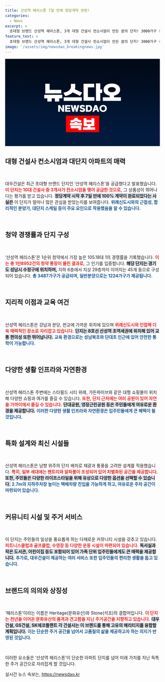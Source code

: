 ```yaml
---
title: 산성역 헤리스톤 7일 만에 정당계약 완판!
categories:
  - News
excerpt: >
  초대형 브랜드 산성역 헤리스톤, 3개 대형 건설사 컨소시엄이 만든 꿈의 단지! 3000가구 규모, 강남 및 분당 인접, 최고의 생활 인프라까지 갖춰 단 7일 만에 100% 계약 완료! 미래가치를 선도할 이곳의 매력 속으로 뛰어들어 보세요!
feature_text: >
  초대형 브랜드 산성역 헤리스톤, 3개 대형 건설사 컨소시엄이 만든 꿈의 단지! 3000가구 규모, 강남 및 분당 인접, 최고의 생활 인프라까지 갖춰 단 7일 만에 100% 계약 완료! 미래가치를 선도할 이곳의 매력 속으로 뛰어들어 보세요!
image: '/assets/img/newsdao_breakingnews.jpg'
---
```


<p><img src="/assets/img/newsdao_breakingnews.jpg" alt="firstkoreanews 속보" /></p>

<h2 data-ke-size="size26">대형 건설사 컨소시엄과 대단지 아파트의 매력</h2>

<p data-ke-size="size16">&nbsp;</p>

<p>대우건설은 최근 초대형 브랜드 단지인 ‘산성역 헤리스톤’을 공급했다고 발표했습니다. <b><span style="color: #ee2323;">이 단지는 10대 건설사 중 3개사가 컨소시엄을 맺어 공급한 것으로,</span></b> 그 상품성이 뛰어나다는 평가를 받고 있습니다. <b><span style="background-color: #21538527;">정당계약 시작 후 7일 만에 100% 계약이 완료되었다는 사실은</span></b> 이 단지가 얼마나 많은 관심을 받았는지를 보여줍니다. <b><span style="color: #1a5490;">위례신도시와의 근접성, 합리적인 분양가, 대단지 스케일 등이 주요 요인으로 작용했음을 알 수 있습니다.</span></b> </p>

<p data-ke-size="size16">&nbsp;</p>

<h2 data-ke-size="size26">청약 경쟁률과 단지 구성</h2>

<p data-ke-size="size16">&nbsp;</p>

<p>‘산성역 헤리스톤’은 1순위 청약에서 가장 높은 105.18대 1의 경쟁률을 기록했습니다. <b><span style="color: #ee2323;">이는 총 1만8952건의 청약 통장이 몰린 결과로,</span></b> 그 인기를 입증합니다. <b><span style="background-color: #21538527;">해당 단지는 경기도 성남시 수정구에 위치하며,</span></b> 지하 6층에서 지상 29층까지 이어지는 45개 동으로 구성되어 있습니다. <b><span style="color: #1a5490;">총 3487가구가 공급되며, 일반분양으로는 1224가구가 제공됩니다.</span></b></p>

<p data-ke-size="size16">&nbsp;</p>

<h2 data-ke-size="size26">지리적 이점과 교육 여건</h2>

<p data-ke-size="size16">&nbsp;</p>

<p>산성역 헤리스톤은 강남과 분당, 판교에 가까운 위치에 있으며 <b><span style="color: #ee2323;">위례신도시와 인접해 더욱 매력적인 장소로 자리잡고 있습니다.</span></b> <b><span style="background-color: #21538527;">단지는 8호선 산성역 초역세권에 위치해 있어 교통 편의성 또한 뛰어납니다.</span></b> <b><span style="color: #1a5490;">교육 환경으로는 성남북초와 단대초 인근에 있어 안전한 통학이 가능합니다.</span></b> </p>

<p data-ke-size="size16">&nbsp;</p>

<h2 data-ke-size="size26">다양한 생활 인프라와 자연환경</h2>

<p data-ke-size="size16">&nbsp;</p>

<p>산성역 헤리스톤 주변에는 스타필드 시티 위례, 가든파이브와 같은 대형 쇼핑몰이 위치해 다양한 쇼핑과 여가를 즐길 수 있습니다. <b><span style="color: #ee2323;">또한, 단지 근처에는 여러 공원이 있어 자연을 가까이에서 즐길 수 있습니다.</span></b> <b><span style="background-color: #21538527;">단대공원, 영장근린공원 등은 주민들에게 여유로운 환경을 제공합니다.</span></b> <b><span style="color: #1a5490;">이러한 다양한 생활 인프라와 자연환경은 입주민들에게 큰 혜택이 될 것입니다.</span></b> </p>

<p data-ke-size="size16">&nbsp;</p>

<h2 data-ke-size="size26">특화 설계와 최신 시설들</h2>

<p data-ke-size="size16">&nbsp;</p>

<p>산성역 헤리스톤은 남향 위주의 단지 배치로 채광과 통풍을 고려한 설계를 적용했습니다. <b><span style="color: #ee2323;">특히, 일부 세대에는 팬트리와 알파룸이 조성되어 있어 차별화된 공간을 제공합니다.</span></b> <b><span style="background-color: #21538527;">또한, 주민들은 다양한 라이프스타일을 위해 유상으로 다양한 옵션을 선택할 수 있습니다.</span></b> <b><span style="color: #1a5490;">2.7m의 지하주차장 높이는 택배차량 진입을 가능하게 하고, 여유로운 주차 공간이 마련되어 있습니다.</span></b> </p>

<p data-ke-size="size16">&nbsp;</p>

<h2 data-ke-size="size26">커뮤니티 시설 및 주거 서비스</h2>

<p data-ke-size="size16">&nbsp;</p>

<p>이 단지는 주민들의 일상을 풍요롭게 하는 다채로운 커뮤니티 시설을 갖추고 있습니다. <b><span style="color: #ee2323;">피트니스클럽과 골프클럽, 수영장 등 다양한 운동 시설이 마련되어 있습니다.</span></b> <b><span style="background-color: #21538527;">독서실과 작은 도서관, 어린이집 등도 포함되어 있어 가족 단위 입주민들에게도 큰 매력을 제공합니다.</span></b> <b><span style="color: #1a5490;">추가로, 대우건설이 제공하는 여러 서비스 또한 입주민들의 편리한 생활을 돕고 있습니다.</span></b> </p>

<p data-ke-size="size16">&nbsp;</p>

<h2 data-ke-size="size26">브랜드의 의의와 상징성</h2>

<p data-ke-size="size16">&nbsp;</p>

<p>‘헤리스톤’이라는 이름은 Heritage(문화유산)와 Stone(석조)의 결합어입니다. <b><span style="color: #ee2323;">이 단지는 천년을 이어온 문화유산의 품격과 견고함을 지닌 주거공간을 지향하고 있습니다.</span></b> <b><span style="background-color: #21538527;">대우건설, GS건설, SK에코플랜트 각 건설사는 이 브랜드를 통해 고유의 헤리티지를 융합할 계획입니다.</span></b> <b><span style="color: #1a5490;">이는 단순한 주거 공간을 넘어서 고품질의 삶을 제공하고자 하는 의지가 반영된 것입니다.</span></b></p>

<p data-ke-size="size16">&nbsp;</p>

<p>이러한 요소들은 ‘산성역 헤리스톤’이 단순한 아파트 단지를 넘어 미래 가치를 지닌 독특한 주거 공간으로 자리잡게 할 것입니다. </p>
실시간 뉴스 속보는, <a href="https://newsdao.kr" rel="dofollow">https://newsdao.kr</a>


